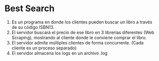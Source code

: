 # Best Search

1. Es un programa en donde los clientes pueden buscar un libro a través de su código ISBN13.
2. El servidor buscará el precio de ese libro en 3 librerías diferentes (Web Scraping), mostrando al cliente donde le conviene comprar el libro. 
3. El servidor admite múltiples clientes de forma concurrente. (Cada cliente es un proceso separado)  
4. El servidor almacena los logs en un archivo .log 
